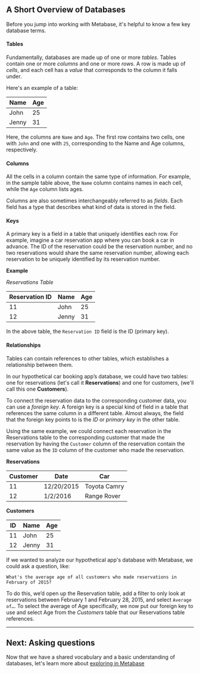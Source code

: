 ## A Short Overview of Databases

Before you jump into working with Metabase, it's helpful to know a few key database terms.

#### Tables

Fundamentally, databases are made up of one or more _tables_. Tables contain one or more _columns_ and one or more _rows_. A row is made up of _cells_, and each cell has a _value_ that corresponds to the column it falls under.

Here's an example of a table:

| Name  | Age |
| ----- | --- |
| John  | 25  |
| Jenny | 31  |

Here, the columns are `Name` and `Age`. The first row contains two cells, one with `John` and one with `25`, corresponding to the Name and Age columns, respectively.

#### Columns

All the cells in a column contain the same type of information. For example, in the sample table above, the `Name` column contains names in each cell, while the `Age` column lists ages.

Columns are also sometimes interchangeably referred to as _fields_. Each field has a type that describes what kind of data is stored in the field.

#### Keys

A primary key is a field in a table that uniquely identifies each row. For example, imagine a car reservation app where you can book a car in advance. The ID of the reservation could be the reservation number, and no two reservations would share the same reservation number, allowing each reservation to be uniquely identified by its reservation number.

**Example**

_Reservations Table_

| Reservation ID | Name  | Age |
| -------------- | ----- | --- |
| 11             | John  | 25  |
| 12             | Jenny | 31  |

In the above table, the `Reservation ID` field is the ID (primary key).

#### Relationships

Tables can contain references to other tables, which establishes a relationship between them.

In our hypothetical car booking app’s database, we could have two tables: one for reservations (let's call it **Reservations**) and one for customers, (we'll call this one **Customers**).

To connect the reservation data to the corresponding customer data, you can use a _foreign key_. A foreign key is a special kind of field in a table that references the same column in a different table. Almost always, the field that the foreign key points to is the _ID_ or _primary key_ in the other table.

Using the same example, we could connect each reservation in the Reservations table to the corresponding customer that made the reservation by having the `Customer` column of the reservation contain the same value as the `ID` column of the customer who made the reservation.

**Reservations**

| Customer | Date       | Car          |
| -------- | ---------- | ------------ |
| 11       | 12/20/2015 | Toyota Camry |
| 12       | 1/2/2016   | Range Rover  |

**Customers**

| ID  | Name  | Age |
| --- | ----- | --- |
| 11  | John  | 25  |
| 12  | Jenny | 31  |

If we wanted to analyze our hypothetical app's database with Metabase, we could ask a question, like:

    What's the average age of all customers who made reservations in February of 2015?

To do this, we’d open up the Reservation table, add a filter to only look at reservations between February 1 and February 28, 2015, and select `Average of…`. To select the average of Age specifically, we now put our foreign key to use and select Age from the _Customers_ table that our Reservations table references.

---

## Next: Asking questions

Now that we have a shared vocabulary and a basic understanding of databases, let's learn more about [exploring in Metabase](03-basic-exploration.md)
